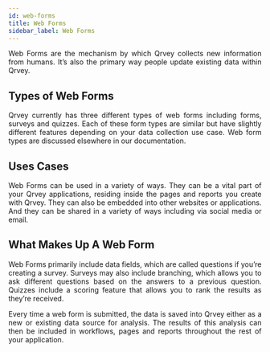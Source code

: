 ```yaml
---
id: web-forms
title: Web Forms
sidebar_label: Web Forms
---
```

<div style="text-align: justify">

Web Forms are the mechanism by which Qrvey collects new information from humans. It’s also the primary way people update existing data within Qrvey. 

## Types of Web Forms
Qrvey currently has three different types of web forms including forms, surveys and quizzes. Each of these form types are similar but have slightly different features depending on your data collection use case.  Web form types are discussed elsewhere in our documentation. 

## Uses Cases
Web Forms can be used in a variety of ways.  They can be a vital part of your Qrvey applications, residing inside the pages and reports you create with Qrvey. They can also be embedded into other websites or applications. And they can be shared in a variety of ways including via social media or email. 

## What Makes Up A Web Form
Web Forms primarily include data fields, which are called questions if you’re creating a survey. Surveys may also include branching, which allows you to ask different questions based on the answers to a previous question.  Quizzes include a scoring feature that allows you to rank the results as they’re received. 

Every time a web form is submitted, the data is saved into Qrvey either as a new or existing data source for analysis. The results of this analysis can then be included in workflows, pages and reports throughout the rest of your application. 